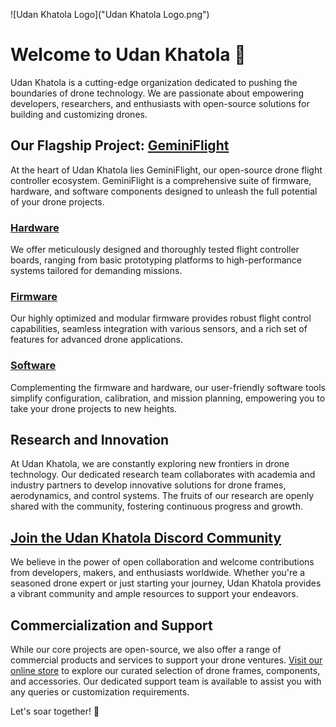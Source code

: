 ![Udan Khatola Logo]("Udan Khatola Logo.png")

# Welcome to Udan Khatola 👋
Udan Khatola is a cutting-edge organization dedicated to pushing the boundaries of drone technology. We are passionate about empowering developers, researchers, and enthusiasts with open-source solutions for building and customizing drones.

## Our Flagship Project: [**GeminiFlight**](https://github.com/Udan-Khatola/GeminiFlight)
At the heart of Udan Khatola lies GeminiFlight, our open-source drone flight controller ecosystem. GeminiFlight is a comprehensive suite of firmware, hardware, and software components designed to unleash the full potential of your drone projects.

### [Hardware](https://github.com/Udan-Khatola/GeminiFlight-Hardware)
We offer meticulously designed and thoroughly tested flight controller boards, ranging from basic prototyping platforms to high-performance systems tailored for demanding missions.

### [Firmware](https://github.com/Udan-Khatola/GeminiFlight-Firmware)
Our highly optimized and modular firmware provides robust flight control capabilities, seamless integration with various sensors, and a rich set of features for advanced drone applications.

### [Software](https://github.com/Udan-Khatola/GeminiFlight-Host)
Complementing the firmware and hardware, our user-friendly software tools simplify configuration, calibration, and mission planning, empowering you to take your drone projects to new heights.

## Research and Innovation
At Udan Khatola, we are constantly exploring new frontiers in drone technology. Our dedicated research team collaborates with academia and industry partners to develop innovative solutions for drone frames, aerodynamics, and control systems. The fruits of our research are openly shared with the community, fostering continuous progress and growth.

## [Join the Udan Khatola Discord Community](https://discord.gg/ZVNHDw3ey3)
We believe in the power of open collaboration and welcome contributions from developers, makers, and enthusiasts worldwide. Whether you're a seasoned drone expert or just starting your journey, Udan Khatola provides a vibrant community and ample resources to support your endeavors.

## Commercialization and Support
While our core projects are open-source, we also offer a range of commercial products and services to support your drone ventures. [Visit our online store](https://udankhatola.store) to explore our curated selection of drone frames, components, and accessories. Our dedicated support team is available to assist you with any queries or customization requirements.

Let's soar together! 🚀
